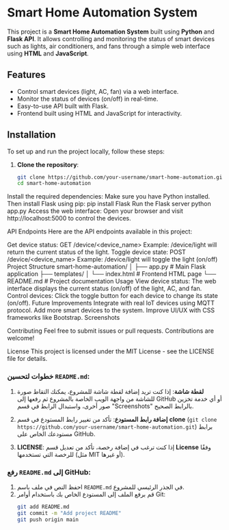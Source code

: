 # Smart Home Automation System

This project is a **Smart Home Automation System** built using **Python** and **Flask API**. It allows controlling and monitoring the status of smart devices such as lights, air conditioners, and fans through a simple web interface using **HTML** and **JavaScript**.

## Features

- Control smart devices (light, AC, fan) via a web interface.
- Monitor the status of devices (on/off) in real-time.
- Easy-to-use API built with Flask.
- Frontend built using HTML and JavaScript for interactivity.

## Installation

To set up and run the project locally, follow these steps:

1. **Clone the repository**:
   ```bash
   git clone https://github.com/your-username/smart-home-automation.git
   cd smart-home-automation
Install the required dependencies: Make sure you have Python installed. Then install Flask using pip:
pip install Flask
Run the Flask server
python app.py
Access the web interface: Open your browser and visit http://localhost:5000 to control the devices.

API Endpoints
Here are the API endpoints available in this project:

Get device status: GET /device/<device_name>
Example: /device/light will return the current status of the light.
Toggle device state: POST /device/<device_name>
Example: /device/light will toggle the light (on/off)
Project Structure
smart-home-automation/
│
├── app.py                # Main Flask application
├── templates/
│   └── index.html        # Frontend HTML page
└── README.md             # Project documentation
Usage
View device status: The web interface displays the current status (on/off) of the light, AC, and fan.
Control devices: Click the toggle button for each device to change its state (on/off).
Future Improvements
Integrate with real IoT devices using MQTT protocol.
Add more smart devices to the system.
Improve UI/UX with CSS frameworks like Bootstrap.
Screenshots
<!-- Add a real screenshot link here -->

Contributing
Feel free to submit issues or pull requests. Contributions are welcome!

License
This project is licensed under the MIT License - see the LICENSE file for details.

### خطوات لتحسين `README.md`:

1. **لقطة شاشة**: إذا كنت تريد إضافة لقطة شاشة للمشروع، يمكنك التقاط صورة للشاشة من واجهة الويب الخاصة بالمشروع ثم رفعها إلى GitHub أو أي خدمة تخزين صور أخرى، واستبدال الرابط في قسم "Screenshots" بالرابط الصحيح.

2. **إضافة رابط المستودع**: تأكد من تغيير رابط المستودع في قسم **clone** (`git clone https://github.com/your-username/smart-home-automation.git`) برابط مستودعك الخاص على GitHub.

3. **LICENSE**: إذا كنت ترغب في إضافة رخصة، تأكد من تعديل قسم **License** وفقًا للرخصة التي تستخدمها (مثل MIT أو غيرها).

### رفع `README.md` إلى GitHub:

1. احفظ النص في ملف باسم `README.md` في الجذر الرئيسي للمشروع.
2. قم برفع الملف إلى المستودع الخاص بك باستخدام أوامر Git:
   ```bash
   git add README.md
   git commit -m "Add project README"
   git push origin main


